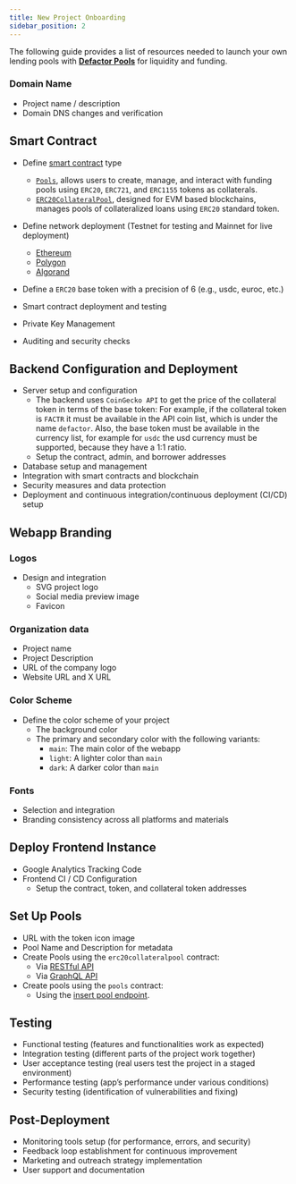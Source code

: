 ```yaml
---
title: New Project Onboarding
sidebar_position: 2
---
```


The following guide provides a list of resources needed to launch your own lending pools with [**Defactor Pools**](https://defactor.dev/docs/category/pools) for liquidity and funding.

### Domain Name
- Project name / description
- Domain DNS changes and verification

## Smart Contract
- Define [smart contract](https://defactor.dev/docs/category/smart-contracts/) type
  - [`Pools`](https://defactor.dev/docs/smart-contracts/pools-contract/smart-contract-erc20-collateral-pool), allows users to create, manage, and interact with funding pools using `ERC20`, `ERC721`, and `ERC1155` tokens as collaterals.
  - [`ERC20CollateralPool`](https://defactor.dev/docs/smart-contracts/pools-contract/smart-contract-erc20-collateral-pool), designed for EVM based blockchains, manages pools of collateralized loans using `ERC20` standard token.

- Define network deployment (Testnet for testing and Mainnet for live deployment) 
  - [Ethereum](https://defactor.dev/docs/blockchain-and-web3/ethereum)
  - [Polygon](https://defactor.dev/docs/blockchain-and-web3/polygon)
  - [Algorand](https://defactor.dev/docs/blockchain-and-web3/algorand) 
- Define a `ERC20` base token with a precision of 6 (e.g., usdc, euroc, etc.)
- Smart contract deployment and testing
- Private Key Management
- Auditing and security checks

## Backend Configuration and Deployment
- Server setup and configuration
  - The backend uses `CoinGecko API` to get the price of the collateral token in terms of the base token: For example, if the collateral token is `FACTR` it must be available in the API coin list, which is under the name `defactor`. 
  Also, the base token must be available in the currency list, for example for `usdc` the usd currency must be supported, because they have a 1:1 ratio.
  - Setup the contract, admin, and borrower addresses
- Database setup and management
- Integration with smart contracts and blockchain
- Security measures and data protection
- Deployment and continuous integration/continuous deployment (CI/CD) setup

## Webapp Branding
### Logos
- Design and integration
  - SVG project logo
  - Social media preview image
  - Favicon

### Organization data

- Project name
- Project Description
- URL of the company logo 
- Website URL and X URL

### Color Scheme
- Define the color scheme of your project
  - The background color
  - The primary and secondary color with the following variants:
    - `main`: The main color of the webapp
    - `light`: A lighter color than `main`
    - `dark`: A darker color than `main`

### Fonts
- Selection and integration
- Branding consistency across all platforms and materials

## Deploy Frontend Instance
- Google Analytics Tracking Code
- Frontend CI / CD Configuration
  - Setup the contract, token, and collateral token addresses

## Set Up Pools
- URL with the token icon image
- Pool Name and Description for metadata
- Create Pools using the `erc20collateralpool` contract:
  - Via [RESTful API](https://defactor.dev/docs/back-end-api/pools/erc20CollateralToken/restful)
  - Via [GraphQL API](https://defactor.dev/docs/back-end-api/pools/erc20CollateralToken/graphql)
- Create pools using the `pools` contract:
  - Using the [insert pool endpoint](https://defactor.dev/docs/back-end-api/pools/insertPool).

## Testing
- Functional testing (features and functionalities work as expected)
- Integration testing (different parts of the project work together)
- User acceptance testing (real users test the project in a staged environment)
- Performance testing (app’s performance under various conditions)
- Security testing (identification of vulnerabilities and fixing)

## Post-Deployment
- Monitoring tools setup (for performance, errors, and security)
- Feedback loop establishment for continuous improvement
- Marketing and outreach strategy implementation
- User support and documentation
